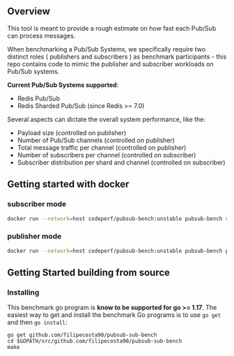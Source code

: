 
## Overview

This tool is meant to provide a rough estimate on how fast each Pub/Sub can process messages.

When benchmarking a Pub/Sub Systems, we specifically require two distinct roles ( publishers and subscribers ) as benchmark participants - this repo contains code to mimic the publisher and subscriber workloads on Pub/Sub systems.


**Current Pub/Sub Systems supported**:
  - Redis Pub/Sub 
  - Redis Sharded Pub/Sub (since Redis >= 7.0)



Several aspects can dictate the overall system performance, like the:
- Payload size (controlled on publisher)
- Number of Pub/Sub channels (controlled on publisher)
- Total message traffic per channel (controlled on publisher)
- Number of subscribers per channel (controlled on subscriber)
- Subscriber distribution per shard and channel (controlled on subscriber)

## Getting started with docker

### subscriber mode


```bash
docker run --network=host codeperf/pubsub-bench:unstable pubsub-bench subscribe
```

### publisher mode
```bash
docker run --network=host codeperf/pubsub-bench:unstable pubsub-bench publish
```


## Getting Started building from source

### Installing
This benchmark go program is **know to be supported for go >= 1.17**. 
The easiest way to get and install the benchmark Go programs is to use `go get` and then `go install`:

```
go get github.com/filipecosta90/pubsub-sub-bench
cd $GOPATH/src/github.com/filipecosta90/pubsub-sub-bench
make
```
